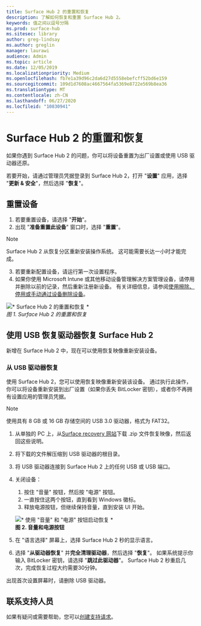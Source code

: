 ```yaml
---
title: Surface Hub 2 的重置和恢复
description: 了解如何恢复和重置 Surface Hub 2。
keywords: 值之间以逗号分隔
ms.prod: surface-hub
ms.sitesec: library
author: greg-lindsay
ms.author: greglin
manager: laurawi
audience: Admin
ms.topic: article
ms.date: 12/05/2019
ms.localizationpriority: Medium
ms.openlocfilehash: fb7e1a39d96c2da6d27d5558ebefcff52bd6e159
ms.sourcegitcommit: 109d1d7608ac4667564fa5369e8722e569b8ea36
ms.translationtype: MT
ms.contentlocale: zh-CN
ms.lasthandoff: 06/27/2020
ms.locfileid: "10830941"
---
```

# Surface Hub 2 的重置和恢复

如果你遇到 Surface Hub 2 的问题，你可以将设备重置为出厂设置或使用 USB 驱动器还原。

若要开始，请通过管理员凭据登录到 Surface Hub 2，打开 "**设置**" 应用，选择 "**更新 & 安全**"，然后选择 "**恢复**"。

## 重置设备

1. 若要重置设备，请选择 "**开始**"。
2. 出现 "**准备重置此设备**" 窗口时，选择 "**重置**"。 
  
  >[!NOTE]
  >Surface Hub 2 从恢复分区重新安装操作系统。 这可能需要长达一小时才能完成。
  
3. 若要重新配置设备，请运行第一次设置程序。
4. 如果你使用 Microsoft Intune 或其他移动设备管理解决方案管理设备，请停用并删除以前的记录，然后重新注册新设备。 有关详细信息，请参阅[使用擦除、停用或手动通过设备删除设备](https://docs.microsoft.com/intune/devices-wipe)。

![* Surface Hub 2 的重置和恢复 *](images/sh2-reset.png)<br>
*图 1. Surface Hub 2 的重置和恢复* 

## 使用 USB 恢复驱动器恢复 Surface Hub 2

新增在 Surface Hub 2 中，现在可以使用恢复映像重新安装设备。

### 从 USB 驱动器恢复

使用 Surface Hub 2，您可以使用恢复映像重新安装该设备。 通过执行此操作，你可以将设备重新安装到出厂设置（如果你丢失 BitLocker 密钥），或者你不再拥有设置应用的管理员凭据。

>[!NOTE]
>使用具有 8 GB 或 16 GB 存储空间的 USB 3.0 驱动器，格式为 FAT32。

1. 从单独的 PC 上，从[Surface recovery 网站](https://support.microsoft.com/surfacerecoveryimage?devicetype=surfacehub2s)下载 .zip 文件恢复映像，然后返回这些说明。 
1. 将下载的文件解压缩到 USB 驱动器的根目录。  
1. 将 USB 驱动器连接到 Surface Hub 2 上的任何 USB 或 USB 端口。
1. 关闭设备：
   1. 按住 "音量" 按钮，然后按 "电源" 按钮。
   1. 一直按住这两个按钮，直到看到 Windows 徽标。
   1. 释放电源按钮，但继续保持音量，直到安装 UI 开始。

    ![* 使用 "音量" 和 "电源" 按钮启动恢复 *](images/sh2-keypad.png) <br>
   **图 2. 音量和电源按钮**

1. 在 "语言选择" 屏幕上，选择 Surface Hub 2 秒的显示语言。
1. 选择 "**从驱动器恢复**" 并**完全清理驱动器**，然后选择 "**恢复**"。 如果系统提示你输入 BitLocker 密钥，请选择 "**跳过此驱动器**"。 Surface Hub 2 秒重启几次，完成恢复过程大约需要30分钟。

出现首次设置屏幕时，请删除 USB 驱动器。

## 联系支持人员

如果有疑问或需要帮助，您可以[创建支持请求](https://support.microsoft.com/supportforbusiness/productselection)。
